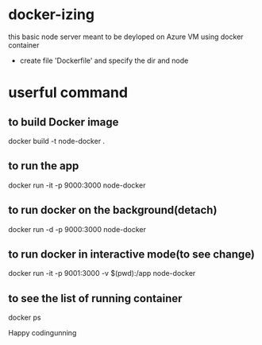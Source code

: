 # docker-izing
this basic node server meant to be deyloped on Azure VM
using docker container
- create file 'Dockerfile' and specify the dir and node


# userful command
## to build Docker image
docker build -t node-docker .
## to run the app 
docker run -it -p 9000:3000 node-docker
## to run docker on the background(detach)
docker run -d -p 9000:3000 node-docker
## to run docker in interactive mode(to see change)
docker run -it -p 9001:3000 -v $(pwd):/app node-docker 
## to see the list of running container
docker ps



Happy codingunning 